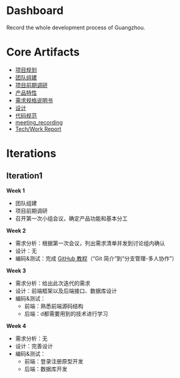 # Dashboard
Record the whole development process of Guangzhou.
# Core Artifacts
- [项目规划](https://github.com/team-work-GuangZhou/Guangzhou/blob/master/README.md)
- [团队组建](https://github.com/team-work-GuangZhou/Guangzhou/blob/master/documents/team-profile.md)
- [项目前期调研](https://github.com/team-work-GuangZhou/Guangzhou/blob/master/documents/investigation.md)
- [产品特性](https://github.com/team-work-GuangZhou/Guangzhou/blob/master/documents/backlog.md)
- [需求规格说明书](https://github.com/team-work-GuangZhou/Guangzhou/blob/master/documents/Requirement-specification.md)
- [设计](https://github.com/team-work-GuangZhou/Guangzhou/blob/master/documents/Design.md)
- [代码规范](https://github.com/team-work-GuangZhou/Guangzhou/blob/master/codes/README.md)
- [meeting_recording](https://github.com/team-work-GuangZhou/Guangzhou/blob/master/documents/meeting_record.md)
- [Tech/Work Report](https://github.com/team-work-GuangZhou/Guangzhou/tree/master/tech-work_report)
# Iterations
## Iteration1
**Week 1**
* 团队组建
* 项目前期调研
* 召开第一次小组会议，确定产品功能和基本分工

**Week 2**
* 需求分析：根据第一次会议，列出需求清单并发到讨论组内确认
* 设计：无
* 编码&测试：完成 [GitHub 教程](https://www.liaoxuefeng.com/wiki/0013739516305929606dd18361248578c67b8067c8c017b000)（“Git 简介”到“分支管理-多人协作”）

**Week 3**
* 需求分析：给出此次迭代的需求
* 设计：前端框架以及后端接口、数据库设计
* 编码&测试：
  * 前端：熟悉前端源码结构
  * 后端：d都需要用到的技术进行学习

**Week 4**
* 需求分析：无
* 设计：完善设计
* 编码&测试：
  * 前端：登录注册原型开发
  * 后端：数据库开发
